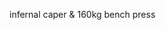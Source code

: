 infernal caper & 160kg bench press

<!---
dr-turhard/dr-turhard is a ✨ special ✨ repository because its `README.md` (this file) appears on your GitHub profile.
You can click the Preview link to take a look at your changes.
--->
